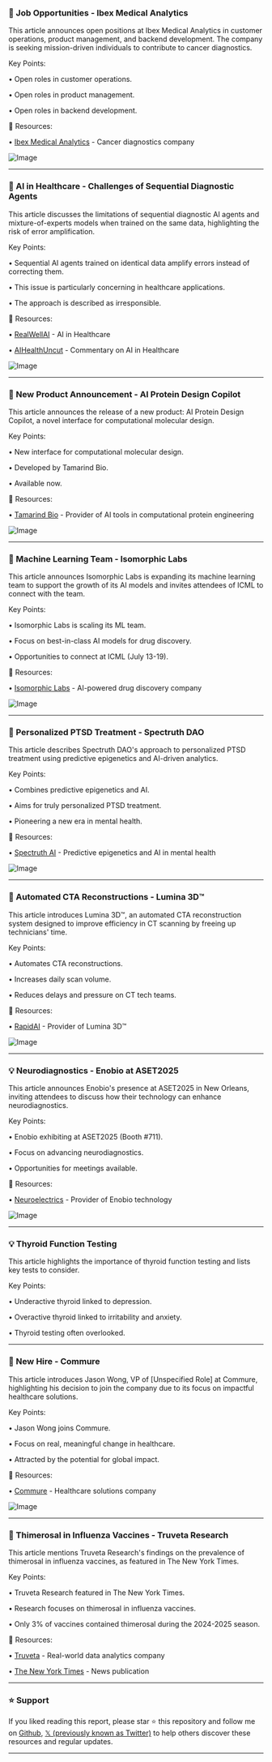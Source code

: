 ### 🏢 Job Opportunities - Ibex Medical Analytics

This article announces open positions at Ibex Medical Analytics in customer operations, product management, and backend development.  The company is seeking mission-driven individuals to contribute to cancer diagnostics.


Key Points:

• Open roles in customer operations.

• Open roles in product management.

• Open roles in backend development.


🔗 Resources:

• [Ibex Medical Analytics](https://x.com/IbexMedAx) - Cancer diagnostics company

![Image](https://pbs.twimg.com/media/GvQjxh_WcAArPZ0?format=jpg&name=small)


---

### 🤖 AI in Healthcare - Challenges of Sequential Diagnostic Agents

This article discusses the limitations of sequential diagnostic AI agents and mixture-of-experts models when trained on the same data, highlighting the risk of error amplification.


Key Points:

• Sequential AI agents trained on identical data amplify errors instead of correcting them.

• This issue is particularly concerning in healthcare applications.

•  The approach is described as irresponsible.


🔗 Resources:

• [RealWellAI](https://x.com/RealWellAI) - AI in Healthcare

• [AIHealthUncut](https://x.com/AIHealthUncut) - Commentary on AI in Healthcare

![Image](https://pbs.twimg.com/media/GvQfs85XMAAgGsO?format=jpg&name=small)


---

### 🚀 New Product Announcement - AI Protein Design Copilot

This article announces the release of a new product: AI Protein Design Copilot, a novel interface for computational molecular design.


Key Points:

• New interface for computational molecular design.

• Developed by Tamarind Bio.

• Available now.


🔗 Resources:

• [Tamarind Bio](https://x.com/tamarindbio) - Provider of AI tools in computational protein engineering

![Image](https://pbs.twimg.com/amplify_video_thumb/1941274947977957376/img/jtW18s9MQDR13UMm.jpg)


---

### 🤖 Machine Learning Team - Isomorphic Labs

This article announces Isomorphic Labs is expanding its machine learning team to support the growth of its AI models and invites attendees of ICML to connect with the team.


Key Points:

• Isomorphic Labs is scaling its ML team.

•  Focus on best-in-class AI models for drug discovery.

•  Opportunities to connect at ICML (July 13-19).


🔗 Resources:

• [Isomorphic Labs](https://x.com/IsomorphicLabs) - AI-powered drug discovery company

![Image](https://pbs.twimg.com/media/Gu80kolW4AAZpy3?format=jpg&name=small)


---

### 🤖 Personalized PTSD Treatment - Spectruth DAO

This article describes Spectruth DAO's approach to personalized PTSD treatment using predictive epigenetics and AI-driven analytics.


Key Points:

• Combines predictive epigenetics and AI.

• Aims for truly personalized PTSD treatment.

• Pioneering a new era in mental health.


🔗 Resources:

• [Spectruth AI](https://x.com/SpectruthAI) - Predictive epigenetics and AI in mental health

![Image](https://pbs.twimg.com/media/Gu8jahUXUAADcVp?format=jpg&name=small)


---

### 🚀 Automated CTA Reconstructions - Lumina 3D™

This article introduces Lumina 3D™, an automated CTA reconstruction system designed to improve efficiency in CT scanning by freeing up technicians' time.


Key Points:

• Automates CTA reconstructions.

• Increases daily scan volume.

• Reduces delays and pressure on CT tech teams.


🔗 Resources:

• [RapidAI](https://x.com/RapidAI) - Provider of Lumina 3D™

![Image](https://pbs.twimg.com/tweet_video_thumb/GuZXhtdWoAABXQ6.jpg)


---

### 💡 Neurodiagnostics - Enobio at ASET2025

This article announces Enobio's presence at ASET2025 in New Orleans, inviting attendees to discuss how their technology can enhance neurodiagnostics.


Key Points:

• Enobio exhibiting at ASET2025 (Booth #711).

•  Focus on advancing neurodiagnostics.

•  Opportunities for meetings available.


🔗 Resources:

• [Neuroelectrics](https://x.com/Neuroelectrics) - Provider of Enobio technology

![Image](https://pbs.twimg.com/media/Gu21x3SXsAA5tFl?format=jpg&name=small)


---

### 💡 Thyroid Function Testing

This article highlights the importance of thyroid function testing and lists key tests to consider.


Key Points:

• Underactive thyroid linked to depression.

• Overactive thyroid linked to irritability and anxiety.

• Thyroid testing often overlooked.



---

### 🏢 New Hire - Commure

This article introduces Jason Wong, VP of [Unspecified Role] at Commure, highlighting his decision to join the company due to its focus on impactful healthcare solutions.


Key Points:

• Jason Wong joins Commure.

•  Focus on real, meaningful change in healthcare.

•  Attracted by the potential for global impact.


🔗 Resources:

• [Commure](https://x.com/CommureOS) - Healthcare solutions company

![Image](https://pbs.twimg.com/media/GuuHG_KbQAA7zvq?format=jpg&name=small)


---

### 🤖 Thimerosal in Influenza Vaccines - Truveta Research

This article mentions Truveta Research's findings on the prevalence of thimerosal in influenza vaccines, as featured in The New York Times.


Key Points:

• Truveta Research featured in The New York Times.

• Research focuses on thimerosal in influenza vaccines.

•  Only 3% of vaccines contained thimerosal during the 2024-2025 season.


🔗 Resources:

• [Truveta](https://x.com/truveta) - Real-world data analytics company

• [The New York Times](https://x.com/nytimes) - News publication


---

### ⭐️ Support

If you liked reading this report, please star ⭐️ this repository and follow me on [Github](https://github.com/Drix10), [𝕏 (previously known as Twitter)](https://x.com/DRIX_10_) to help others discover these resources and regular updates.

---